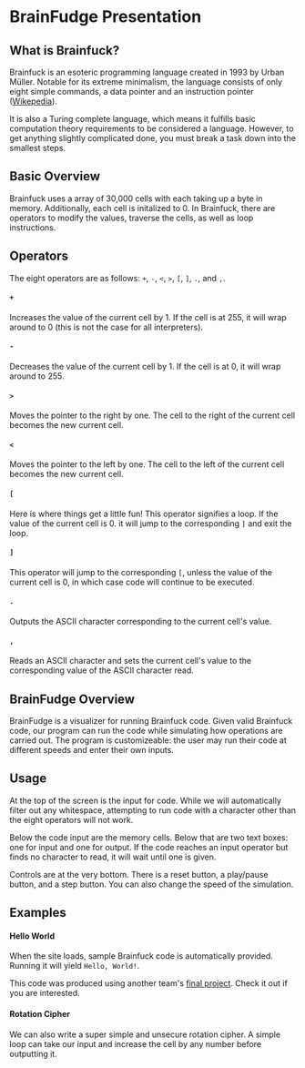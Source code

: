 # BrainFudge Presentation

## What is Brainfuck?
Brainfuck is an esoteric programming language created in 1993 by Urban Müller. Notable for its extreme minimalism, the language consists of only eight simple commands, a data pointer and an instruction pointer ([Wikepedia](https://en.wikipedia.org/wiki/Brainfuck)).

It is also a Turing complete language, which means it fulfills basic computation theory requirements to be considered a language. However, to get anything slightly complicated done, you must break a task down into the smallest steps.

## Basic Overview
Brainfuck uses a array of 30,000 cells with each taking up a byte in memory. Additionally, each cell is initalized to 0. In Brainfuck, there are operators to modify the values, traverse the cells, as well as loop instructions.

## Operators
The eight operators are as follows: `+`, `-`, `<`, `>`, `[`, `]`, `.`, and `,`.

#### `+`
Increases the value of the current cell by 1. If the cell is at 255, it will wrap around to 0 (this is not the case for all interpreters). 

#### `-`
Decreases the value of the current cell by 1. If the cell is at 0, it will wrap around to 255.

#### `>`
Moves the pointer to the right by one. The cell to the right of the current cell becomes the new current cell.

#### `<`
Moves the pointer to the left by one. The cell to the left of the current cell becomes the new current cell.

#### `[`
Here is where things get a little fun! This operator signifies a loop. If the value of the current cell is 0. it will jump to the corresponding `]` and exit the loop.

#### `]`
This operator will jump to the corresponding `[`, unless the value of the current cell is 0, in which case code will continue to be executed.

#### `.`
Outputs the ASCII character corresponding to the current cell's value.

#### `,`
Reads an ASCII character and sets the current cell's value to the corresponding value of the ASCII character read.

## BrainFudge Overview
BrainFudge is a visualizer for running Brainfuck code. Given valid Brainfuck code, our program can run the code while simulating how operations are carried out. The program is customizeable: the user may run their code at different speeds and enter their own inputs.

## Usage
At the top of the screen is the input for code. While we will automatically filter out any whitespace, attempting to run code with a character other than the eight operators will not work.

Below the code input are the memory cells. Below that are two text boxes: one for input and one for output. If the code reaches an input operator but finds no character to read, it will wait until one is given.

Controls are at the very bottom. There is a reset button, a play/pause button, and a step button. You can also change the speed of the simulation. 

## Examples
#### Hello World
When the site loads, sample Brainfuck code is automatically provided. Running it will yield `Hello, World!`.

This code was produced using another team's [final project](https://github.com/Stuycs-K/final-project-3-shekyank-linv). Check it out if you are interested.

#### Rotation Cipher
We can also write a super simple and unsecure rotation cipher. A simple loop can take our input and increase the cell by any number before outputting it.